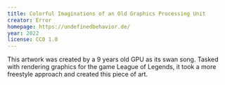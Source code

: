 ```yaml
---
title: Colorful Imaginations of an Old Graphics Processing Unit
creator: Error
homepage: https://undefinedbehavior.de/
year: 2022
license: CC0 1.0
---
```


This artwork was created by a 9 years old GPU as its swan song.
Tasked with rendering graphics for the game League of Legends, it took a more freestyle approach and created this piece of art.
